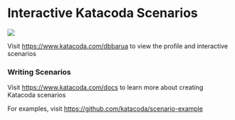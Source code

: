 # Interactive Katacoda Scenarios

[![](http://shields.katacoda.com/katacoda/dbbarua/count.svg)](https://www.katacoda.com/dbbarua "Get your profile on Katacoda.com")

Visit https://www.katacoda.com/dbbarua to view the profile and interactive scenarios

### Writing Scenarios
Visit https://www.katacoda.com/docs to learn more about creating Katacoda scenarios

For examples, visit https://github.com/katacoda/scenario-example
